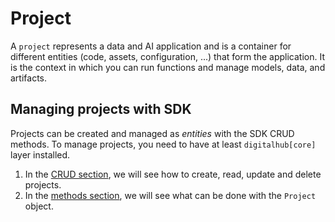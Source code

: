 # Project

A `project` represents a data and AI application and is a container for different entities (code, assets, configuration, ...) that form the application. It is the context in which you can run functions and manage models, data, and artifacts.

## Managing projects with SDK

Projects can be created and managed as *entities* with the SDK CRUD methods.
To manage projects, you need to have at least `digitalhub[core]` layer installed.

1. In the [CRUD section](./crud.md), we will see how to create, read, update and delete projects.
2. In the [methods section](./methods.md), we will see what can be done with the `Project` object.
